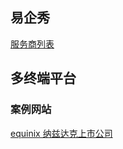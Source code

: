 ## 易企秀

[服务商列表](http://bbs.eqxiu.com/forum.php?mod=viewthread&tid=1762&extra=page%3D1)

## 多终端平台

### 案例网站

[equinix 纳兹达克上市公司](http://equinix.cn/)
